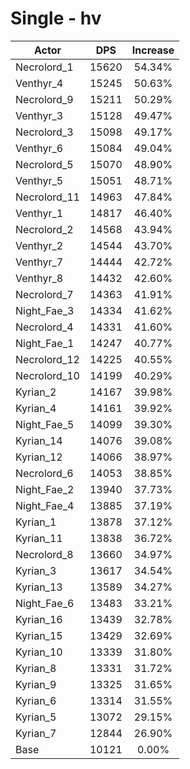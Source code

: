 # Single - hv
| Actor | DPS | Increase |
|---|:---:|:---:|
|Necrolord_1|15620|54.34%|
|Venthyr_4|15245|50.63%|
|Necrolord_9|15211|50.29%|
|Venthyr_3|15128|49.47%|
|Necrolord_3|15098|49.17%|
|Venthyr_6|15084|49.04%|
|Necrolord_5|15070|48.90%|
|Venthyr_5|15051|48.71%|
|Necrolord_11|14963|47.84%|
|Venthyr_1|14817|46.40%|
|Necrolord_2|14568|43.94%|
|Venthyr_2|14544|43.70%|
|Venthyr_7|14444|42.72%|
|Venthyr_8|14432|42.60%|
|Necrolord_7|14363|41.91%|
|Night_Fae_3|14334|41.62%|
|Necrolord_4|14331|41.60%|
|Night_Fae_1|14247|40.77%|
|Necrolord_12|14225|40.55%|
|Necrolord_10|14199|40.29%|
|Kyrian_2|14167|39.98%|
|Kyrian_4|14161|39.92%|
|Night_Fae_5|14099|39.30%|
|Kyrian_14|14076|39.08%|
|Kyrian_12|14066|38.97%|
|Necrolord_6|14053|38.85%|
|Night_Fae_2|13940|37.73%|
|Night_Fae_4|13885|37.19%|
|Kyrian_1|13878|37.12%|
|Kyrian_11|13838|36.72%|
|Necrolord_8|13660|34.97%|
|Kyrian_3|13617|34.54%|
|Kyrian_13|13589|34.27%|
|Night_Fae_6|13483|33.21%|
|Kyrian_16|13439|32.78%|
|Kyrian_15|13429|32.69%|
|Kyrian_10|13339|31.80%|
|Kyrian_8|13331|31.72%|
|Kyrian_9|13325|31.65%|
|Kyrian_6|13314|31.55%|
|Kyrian_5|13072|29.15%|
|Kyrian_7|12844|26.90%|
|Base|10121|0.00%|
